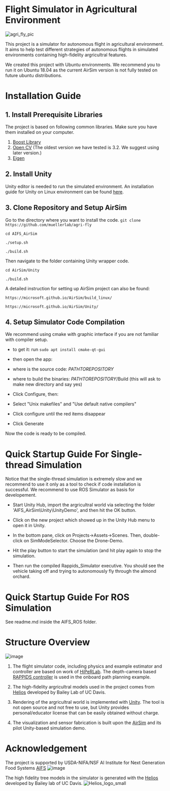 # Flight Simulator in Agricultural Environment
![agri_fly_pic](https://user-images.githubusercontent.com/39609430/152670561-484cbd9d-8def-4851-97e0-e5c4ddbf6a1d.png)



This project is a simulator for autonomous flight in agricultural environment. 
It aims to help test different strategies of autonomous flights in simulated environments containing high-fidelity argricultral features. 

We created this project with Ubuntu environments. We recommend you to run it on Ubuntu 18.04 as the current AirSim version is not fully tested on future ubuntu distributions.

# Installation Guide

## 1. Install Prerequisite Libraries
The project is based on following common libraries. Make sure you have them installed on your computer. 
1. [Boost Library](https://www.boost.org/)
2. [Open CV](https://opencv.org/) (The oldest version we have tested is 3.2. We suggest using later version.) 
3. [Eigen](https://eigen.tuxfamily.org/index.php?title=Main_Page) 

## 2. Install Unity
Unity editor is needed to run the simulated environment. 
An installation guide for Unity on Linux environment can be found [here](https://docs.unity3d.com/Manual/GettingStartedInstallingHub.html).

## 3. Clone Repository and Setup AirSim
Go to the directory where you want to install the code.
`git clone https://github.com/muellerlab/agri-fly` 

`cd AIFS_AirSim`

`./setup.sh`

`./build.sh`

Then navigate to the folder containing Unity wrapper code. 

`cd AirSim/Unity`

`./build.sh`

A detailed instruction for setting up AirSim project can also be found: 

`https://microsoft.github.io/AirSim/build_linux/`

`https://microsoft.github.io/AirSim/Unity/`


## 4. Setup Simulator Code Compilation
We recommend using cmake with graphic interface if you are not familiar with compiler setup.

* to get it: run `sudo apt install cmake-qt-gui`

* then open the app:

* where is the source code: $PATH TO REPOSITORY$

* where to build the binaries: $PATH TO REPOSITORY$/Build (this will ask to make new directory and say yes)

* Click Configure, then: 

* Select "Unix makefiles" and "Use default native compilers" 

* Click configure until the red items disappear 

* Click Generate 

Now the code is ready to be compiled.

# Quick Startup Guide For Single-thread Simulation

Notice that the single-thread simulation is extremely slow and we recommend to use it only as a tool to check if code installation is successful. We recommend to use ROS Simulator as basis for developement. 

* Start Unity Hub, import the argricultral world via selecting the folder 'AIFS_AirSim\Unity\UnityDemo', and then hit the OK button.

* Click on the new project which showed up in the Unity Hub menu to open it in Unity.

* In the bottom pane, click on Projects->Assets->Scenes. Then, double-click on SimModeSelector. Choose the Drone-Demo.

* Hit the play button to start the simulation (and hit play again to stop the simulation. 

* Then run the compiled Rappids_Simulator executive. You should see the vehicle taking off and trying to autonomously fly through the almond orchard.


# Quick Startup Guide For ROS Simulation
See readme.md inside the AIFS_ROS folder.


# Structure Overview
![image](https://user-images.githubusercontent.com/39609430/147999038-ac5ea2ee-9f68-4a50-ad56-389cf1e7840f.png)


1. The flight simulator code, including physics and example estimator and controller are based on work of [HiPeRLab](https://hiperlab.berkeley.edu/). The depth-camera based [RAPPIDS controller](https://hiperlab.berkeley.edu/wp-content/uploads/2020/11/2020_RectangularPyramid.pdf) is used in the onboard path planning example. 

2. The high-fidelity argricultral models used in the project comes from [Helios](https://baileylab.ucdavis.edu/software/helios/) developed by Bailey Lab of UC Davis.

3. Rendering of the argricultral world is implemented with [Unity](https://unity.com/). The tool is not open source and not free to use, but Unity provides personal/educator license that can be easily obtained without charge. 

4. The visualization and sensor fabrication is built upon the [AirSim](https://microsoft.github.io/AirSim/) and its pilot Unity-based simulation demo. 


# Acknowledgement
The project is supported by USDA-NIFA/NSF AI Institute for Next Generation Food Systems [AIFS](https://aifs.ucdavis.edu/)
![image](https://user-images.githubusercontent.com/39609430/147998908-35fdf682-6ddc-4d3a-9b42-f0877b539d82.png)

The high fidelity tree models in the simulator is generated with the [Helios](https://baileylab.ucdavis.edu/software/helios/) developed by Bailey lab of UC Davis.
![Helios_logo_small](https://user-images.githubusercontent.com/39609430/153678415-4192ebe7-d9f6-4d66-9a28-ed2dbb2a6443.png)


